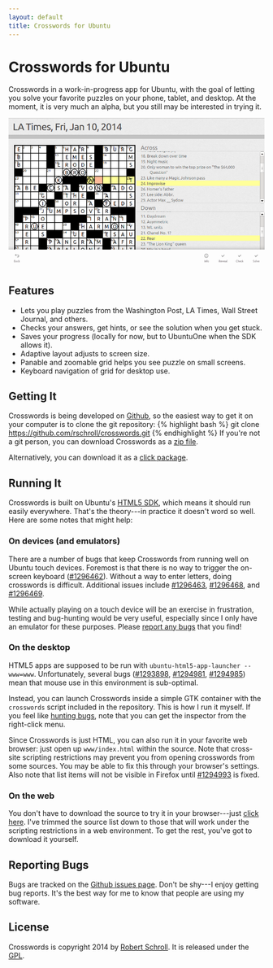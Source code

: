 ```yaml
---
layout: default
title: Crosswords for Ubuntu
---
```

Crosswords for Ubuntu
=====================

Crosswords in a work-in-progress app for Ubuntu, with the goal of
letting you solve your favorite puzzles on your phone, tablet, and
desktop.  At the moment, it is very much an alpha, but you still may
be interested in trying it.

![Screenshot](assets/crosswords1.png "screenshot")

Features
--------
* Lets you play puzzles from the Washington Post, LA Times, Wall Street Journal, and others.
* Checks your answers, get hints, or see the solution when you get stuck.
* Saves your progress (locally for now, but to UbuntuOne when the SDK allows it).
* Adaptive layout adjusts to screen size.
* Panable and zoomable grid helps you see puzzle on small screens.
* Keyboard navigation of grid for desktop use.

Getting It
----------
Crosswords is being developed on [Github][1], so the easiest way to
get it on your computer is to clone the git repository:
{% highlight bash %}
git clone https://github.com/rschroll/crosswords.git
{% endhighlight %}
If you're not a git person, you can download Crosswords as a
[zip file][2].

Alternatively, you can download it as a [click package][3].

[1]: https://github.com/rschroll/crosswords
[2]: https://github.com/rschroll/crosswords/archive/master.zip
[3]: assets/crosswords_0.1_all.click

Running It
----------
Crosswords is built on Ubuntu's [HTML5 SDK][4], which means it should
run easily everywhere.  That's the theory---in practice it doesn't
word so well.  Here are some notes that might help:

[4]: http://developer.ubuntu.com/api/html5/sdk-14.04/

### On devices (and emulators)

There are a number of bugs that keep Crosswords from running well on
Ubuntu touch devices.  Foremost is that there is no way to trigger
the on-screen keyboard ([#1296462][1296462]).  Without a way to
enter letters, doing crosswords is difficult.  Additional issues
include [#1296463][1296463], [#1296468][1296468], and
[#1296469][1296462].

While actually playing on a touch device will be an exercise in
frustration, testing and bug-hunting would be very useful,
especially since I only have an emulator for these purposes.  Please
[report any bugs](#reporting_bugs) that you find!

[1296462]: https://bugs.launchpad.net/ubuntu-html5-theme/+bug/1296462
[1296463]: https://bugs.launchpad.net/ubuntu-html5-theme/+bug/1296463
[1296468]: https://bugs.launchpad.net/ubuntu-html5-theme/+bug/1296468
[1296469]: https://bugs.launchpad.net/ubuntu-html5-theme/+bug/1296469

### On the desktop

HTML5 apps are supposed to be run with `ubuntu-html5-app-launcher
--www=www`.  Unfortunately, several bugs ([#1293898][1293898],
[#1294981][1294981], [#1294985][1294985]) mean that mouse use in
this environment is sub-optimal.

Instead, you can launch Crosswords inside a simple GTK container
with the `crosswords` script included in the repository.  This is
how I run it myself.  If you feel like [hunting bugs](#reporting_bugs),
note that you can get the inspector from the right-click menu.

Since Crosswords is just HTML, you can also run it in your favorite
web browser: just open up `www/index.html` within the source.  Note
that cross-site scripting restrictions may prevent you from opening
crosswords from some sources.  You may be able to fix this through
your browser's settings.  Also note that list items will not be
visible in Firefox until [#1294993][1294993] is fixed.

[1293898]: https://bugs.launchpad.net/ubuntu-html5-theme/+bug/1293898
[1294981]: https://bugs.launchpad.net/ubuntu-html5-theme/+bug/1294981
[1294985]: https://bugs.launchpad.net/ubuntu-html5-theme/+bug/1294985
[1294993]: https://bugs.launchpad.net/ubuntu-html5-theme/+bug/1294993

### On the web

You don't have to download the source to try it in your
browser---just [click here](www/).  I've trimmed the source list
down to those that will work under the scripting restrictions in a
web environment.  To get the rest, you've got to download it yourself.

Reporting Bugs
--------------
Bugs are tracked on the [Github issues page][5].  Don't be shy---I
enjoy getting bug reports.  It's the best way for me to know that
people are using my software.

[5]: https://github.com/rschroll/crosswords/issues

License
-------
Crosswords is copyright 2014 by [Robert Schroll][6].  It is released
under the [GPL][7].

[6]: http://rschroll.github.io/
[7]: LICENSE.txt
